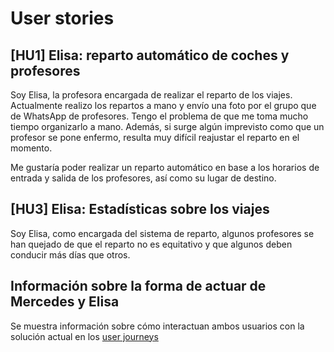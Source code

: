 # User stories

## [HU1] Elisa: reparto automático de coches y profesores

Soy Elisa, la profesora encargada de realizar el reparto de los viajes. 
Actualmente realizo los repartos a mano y envío una foto por el grupo que de WhatsApp de profesores.
Tengo el problema de que me toma mucho tiempo organizarlo a mano. 
Además, si surge algún imprevisto como que un profesor se pone enfermo, resulta muy difícil reajustar el reparto en el momento.

Me gustaría poder realizar un reparto automático en base a los horarios de entrada y salida de los profesores,
así como su lugar de destino.

## [HU3] Elisa: Estadísticas sobre los viajes

Soy Elisa, como encargada del sistema de reparto, algunos profesores se han quejado de que el reparto no es equitativo y que algunos deben conducir más días que otros.

## Información sobre la forma de actuar de Mercedes y Elisa

Se muestra información sobre cómo interactuan ambos usuarios con la solución actual en los [user journeys](user_journeys)